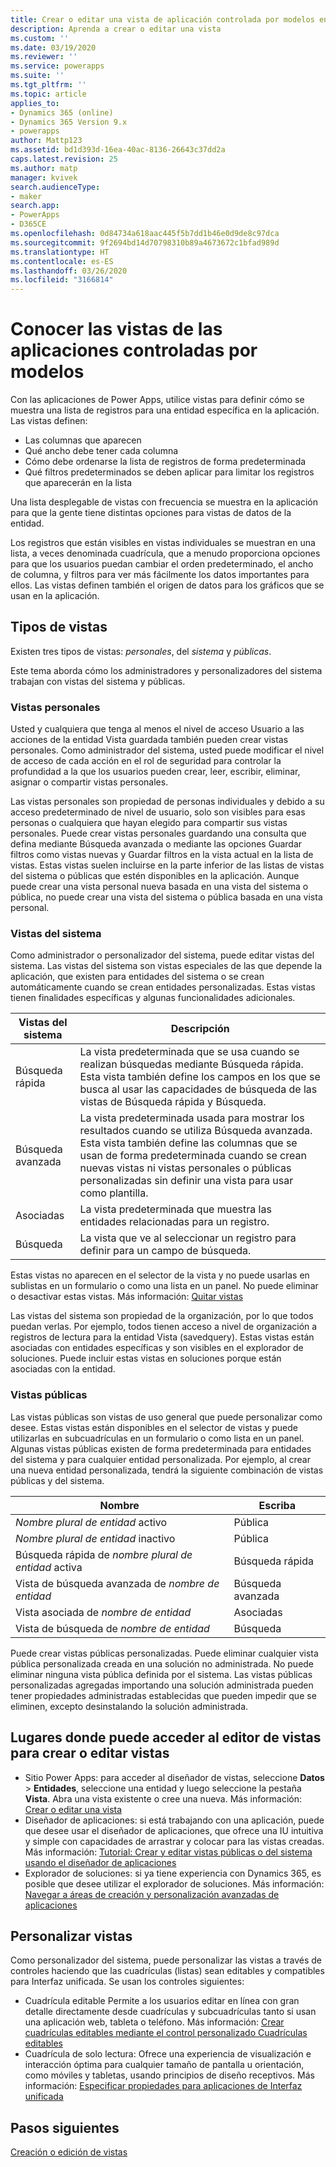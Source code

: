 ```yaml
---
title: Crear o editar una vista de aplicación controlada por modelos en Power Apps | MicrosoftDocs
description: Aprenda a crear o editar una vista
ms.custom: ''
ms.date: 03/19/2020
ms.reviewer: ''
ms.service: powerapps
ms.suite: ''
ms.tgt_pltfrm: ''
ms.topic: article
applies_to:
- Dynamics 365 (online)
- Dynamics 365 Version 9.x
- powerapps
author: Mattp123
ms.assetid: bd1d393d-16ea-40ac-8136-26643c37dd2a
caps.latest.revision: 25
ms.author: matp
manager: kvivek
search.audienceType:
- maker
search.app:
- PowerApps
- D365CE
ms.openlocfilehash: 0d84734a618aac445f5b7dd1b46e0d9de8c97dca
ms.sourcegitcommit: 9f2694bd14d70798310b89a4673672c1bfad989d
ms.translationtype: HT
ms.contentlocale: es-ES
ms.lasthandoff: 03/26/2020
ms.locfileid: "3166814"
---
```

# <a name="understand-model-driven-app-views"></a>Conocer las vistas de las aplicaciones controladas por modelos

<a name="BKMK_CreatingAndEditingViews"></a>   

Con las aplicaciones de Power Apps, utilice vistas para definir cómo se muestra una lista de registros para una entidad específica en la aplicación. Las vistas definen:

- Las columnas que aparecen
- Qué ancho debe tener cada columna
- Cómo debe ordenarse la lista de registros de forma predeterminada
- Qué filtros predeterminados se deben aplicar para limitar los registros que aparecerán en la lista

Una lista desplegable de vistas con frecuencia se muestra en la aplicación para que la gente tiene distintas opciones para vistas de datos de la entidad.

Los registros que están visibles en vistas individuales se muestran en una lista, a veces denominada cuadrícula, que a menudo proporciona opciones para que los usuarios puedan cambiar el orden predeterminado, el ancho de columna, y filtros para ver más fácilmente los datos importantes para ellos. Las vistas definen también el origen de datos para los gráficos que se usan en la aplicación.  
  
## <a name="types-of-views"></a>Tipos de vistas  
  
Existen tres tipos de vistas: *personales*, del *sistema* y *públicas*.

Este tema aborda cómo los administradores y personalizadores del sistema trabajan con vistas del sistema y públicas. 
  
### <a name="personal-views"></a>Vistas personales  
  
 Usted y cualquiera que tenga al menos el nivel de acceso Usuario a las acciones de la entidad Vista guardada también pueden crear vistas personales. Como administrador del sistema, usted puede modificar el nivel de acceso de cada acción en el rol de seguridad para controlar la profundidad a la que los usuarios pueden crear, leer, escribir, eliminar, asignar o compartir vistas personales.

Las vistas personales son propiedad de personas individuales y debido a su acceso predeterminado de nivel de usuario, solo son visibles para esas personas o cualquiera que hayan elegido para compartir sus vistas personales. Puede crear vistas personales guardando una consulta que defina mediante Búsqueda avanzada o mediante las opciones Guardar filtros como vistas nuevas y Guardar filtros en la vista actual en la lista de vistas. Estas vistas suelen incluirse en la parte inferior de las listas de vistas del sistema o públicas que estén disponibles en la aplicación. Aunque puede crear una vista personal nueva basada en una vista del sistema o pública, no puede crear una vista del sistema o pública basada en una vista personal.
  
### <a name="system-views"></a>Vistas del sistema
Como administrador o personalizador del sistema, puede editar vistas del sistema. Las vistas del sistema son vistas especiales de las que depende la aplicación, que existen para entidades del sistema o se crean automáticamente cuando se crean entidades personalizadas. Estas vistas tienen finalidades específicas y algunas funcionalidades adicionales. 


|Vistas del sistema  |Descripción  |
|---------|---------|
|Búsqueda rápida     | La vista predeterminada que se usa cuando se realizan búsquedas mediante Búsqueda rápida. Esta vista también define los campos en los que se busca al usar las capacidades de búsqueda de las vistas de Búsqueda rápida y Búsqueda.        |
|Búsqueda avanzada     |  La vista predeterminada usada para mostrar los resultados cuando se utiliza Búsqueda avanzada. Esta vista también define las columnas que se usan de forma predeterminada cuando se crean nuevas vistas ni vistas personales o públicas personalizadas sin definir una vista para usar como plantilla.       |
|Asociadas     |  La vista predeterminada que muestra las entidades relacionadas para un registro.       |
|Búsqueda     | La vista que ve al seleccionar un registro para definir para un campo de búsqueda.        |

Estas vistas no aparecen en el selector de la vista y no puede usarlas en sublistas en un formulario o como una lista en un panel. No puede eliminar o desactivar estas vistas. Más información: [Quitar vistas](remove-views.md)

Las vistas del sistema son propiedad de la organización, por lo que todos puedan verlas. Por ejemplo, todos tienen acceso a nivel de organización a registros de lectura para la entidad Vista (savedquery). Estas vistas están asociadas con entidades específicas y son visibles en el explorador de soluciones. Puede incluir estas vistas en soluciones porque están asociadas con la entidad.

### <a name="public-views"></a>Vistas públicas

Las vistas públicas son vistas de uso general que puede personalizar como desee. Estas vistas están disponibles en el selector de vistas y puede utilizarlas en subcuadrículas en un formulario o como lista en un panel. Algunas vistas públicas existen de forma predeterminada para entidades del sistema y para cualquier entidad personalizada. Por ejemplo, al crear una nueva entidad personalizada, tendrá la siguiente combinación de vistas públicas y del sistema.


|Nombre  |Escriba  |
|---------|---------|
|*Nombre plural de entidad* activo     |  Pública       |
|*Nombre plural de entidad* inactivo    |  Pública       |
|Búsqueda rápida de *nombre plural de entidad* activa     | Búsqueda rápida        |
|Vista de búsqueda avanzada de *nombre de entidad*     | Búsqueda avanzada        |
|Vista asociada de *nombre de entidad*     |  Asociadas       |
|Vista de búsqueda de *nombre de entidad*     | Búsqueda        |

Puede crear vistas públicas personalizadas. Puede eliminar cualquier vista pública personalizada creada en una solución no administrada. No puede eliminar ninguna vista pública definida por el sistema. Las vistas públicas personalizadas agregadas importando una solución administrada pueden tener propiedades administradas establecidas que pueden impedir que se eliminen, excepto desinstalando la solución administrada.

## <a name="places-where-you-can-access-the-view-editor-to-create-or-edit-views"></a>Lugares donde puede acceder al editor de vistas para crear o editar vistas

- Sitio Power Apps: para acceder al diseñador de vistas, seleccione **Datos** > **Entidades**, seleccione una entidad y luego seleccione la pestaña **Vista**. Abra una vista existente o cree una nueva. Más información: [Crear o editar una vista](create-and-edit-views.md)
- Diseñador de aplicaciones: si está trabajando con una aplicación, puede que desee usar el diseñador de aplicaciones, que ofrece una IU intuitiva y simple con capacidades de arrastrar y colocar para las vistas creadas. Más información: [Tutorial: Crear y editar vistas públicas o del sistema usando el diseñador de aplicaciones](create-edit-views-app-designer.md)
- Explorador de soluciones: si ya tiene experiencia con Dynamics 365, es posible que desee utilizar el explorador de soluciones. Más información: [Navegar a áreas de creación y personalización avanzadas de aplicaciones](advanced-navigation.md#solution-explorer)
 
## <a name="customize-views"></a>Personalizar vistas

Como personalizador del sistema, puede personalizar las vistas a través de controles haciendo que las cuadrículas (listas) sean editables y compatibles para Interfaz unificada. Se usan los controles siguientes:

- Cuadrícula editable Permite a los usuarios editar en línea con gran detalle directamente desde cuadrículas y subcuadrículas tanto si usan una aplicación web, tableta o teléfono. Más información: [Crear cuadrículas editables mediante el control personalizado Cuadrículas editables](make-grids-lists-editable-custom-control.md)
- Cuadrícula de solo lectura: Ofrece una experiencia de visualización e interacción óptima para cualquier tamaño de pantalla u orientación, como móviles y tabletas, usando principios de diseño receptivos. Más información: [Especificar propiedades para aplicaciones de Interfaz unificada](specify-properties-for-unified-interface-apps.md)

## <a name="next-steps"></a>Pasos siguientes

[Creación o edición de vistas](create-and-edit-views.md)
